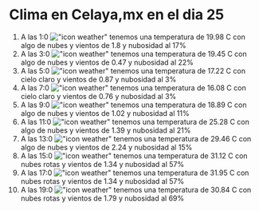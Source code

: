 # Clima en Celaya,mx en el dia 25

1. A las 1:0 !["icon weather"](http://openweathermap.org/img/w/02n.png) tenemos una temperatura de 19.98 C con algo de nubes y  vientos de 1.8 y nubosidad al 17%
1. A las 3:0 !["icon weather"](http://openweathermap.org/img/w/02n.png) tenemos una temperatura de 19.45 C con algo de nubes y  vientos de 0.47 y nubosidad al 22%
1. A las 5:0 !["icon weather"](http://openweathermap.org/img/w/01n.png) tenemos una temperatura de 17.22 C con cielo claro y  vientos de 0.87 y nubosidad al 3%
1. A las 7:0 !["icon weather"](http://openweathermap.org/img/w/01n.png) tenemos una temperatura de 16.08 C con cielo claro y  vientos de 0.76 y nubosidad al 3%
1. A las 9:0 !["icon weather"](http://openweathermap.org/img/w/02d.png) tenemos una temperatura de 18.89 C con algo de nubes y  vientos de 1.02 y nubosidad al 11%
1. A las 11:0 !["icon weather"](http://openweathermap.org/img/w/02d.png) tenemos una temperatura de 25.28 C con algo de nubes y  vientos de 1.39 y nubosidad al 21%
1. A las 13:0 !["icon weather"](http://openweathermap.org/img/w/02d.png) tenemos una temperatura de 29.46 C con algo de nubes y  vientos de 2.24 y nubosidad al 15%
1. A las 15:0 !["icon weather"](http://openweathermap.org/img/w/04d.png) tenemos una temperatura de 31.12 C con nubes rotas y  vientos de 1.34 y nubosidad al 57%
1. A las 17:0 !["icon weather"](http://openweathermap.org/img/w/04d.png) tenemos una temperatura de 31.95 C con nubes rotas y  vientos de 1.34 y nubosidad al 57%
1. A las 19:0 !["icon weather"](http://openweathermap.org/img/w/04d.png) tenemos una temperatura de 30.84 C con nubes rotas y  vientos de 1.79 y nubosidad al 69%
